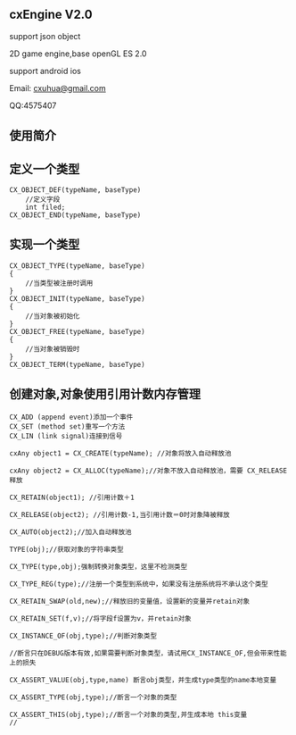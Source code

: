 cxEngine V2.0
------
support json object

2D game engine,base openGL ES 2.0

support android ios

Email: cxuhua@gmail.com

QQ:4575407

使用简介
------

定义一个类型
------
```
CX_OBJECT_DEF(typeName, baseType)
    //定义字段
    int filed;
CX_OBJECT_END(typeName, baseType)
```
实现一个类型
------
```
CX_OBJECT_TYPE(typeName, baseType)
{
    //当类型被注册时调用
}
CX_OBJECT_INIT(typeName, baseType)
{
    //当对象被初始化
}
CX_OBJECT_FREE(typeName, baseType)
{
    //当对象被销毁时
}
CX_OBJECT_TERM(typeName, baseType)
```
创建对象,对象使用引用计数内存管理
------
```
CX_ADD (append event)添加一个事件
CX_SET (method set)重写一个方法
CX_LIN (link signal)连接到信号

cxAny object1 = CX_CREATE(typeName); //对象将放入自动释放池

cxAny object2 = CX_ALLOC(typeName);//对象不放入自动释放池，需要 CX_RELEASE释放

CX_RETAIN(object1); //引用计数＋1

CX_RELEASE(object2); //引用计数-1,当引用计数＝0时对象降被释放

CX_AUTO(object2);//加入自动释放池

TYPE(obj);//获取对象的字符串类型

CX_TYPE(type,obj);强制转换对象类型，这里不检测类型

CX_TYPE_REG(type);//注册一个类型到系统中，如果没有注册系统将不承认这个类型

CX_RETAIN_SWAP(old,new);//释放旧的变量值，设置新的变量并retain对象

CX_RETAIN_SET(f,v);//将字段f设置为v，并retain对象

CX_INSTANCE_OF(obj,type);//判断对象类型

//断言只在DEBUG版本有效,如果需要判断对象类型，请试用CX_INSTANCE_OF,但会带来性能上的损失

CX_ASSERT_VALUE(obj,type,name) 断言obj类型，并生成type类型的name本地变量

CX_ASSERT_TYPE(obj,type);//断言一个对象的类型

CX_ASSERT_THIS(obj,type);//断言一个对象的类型,并生成本地 this变量
//
```
